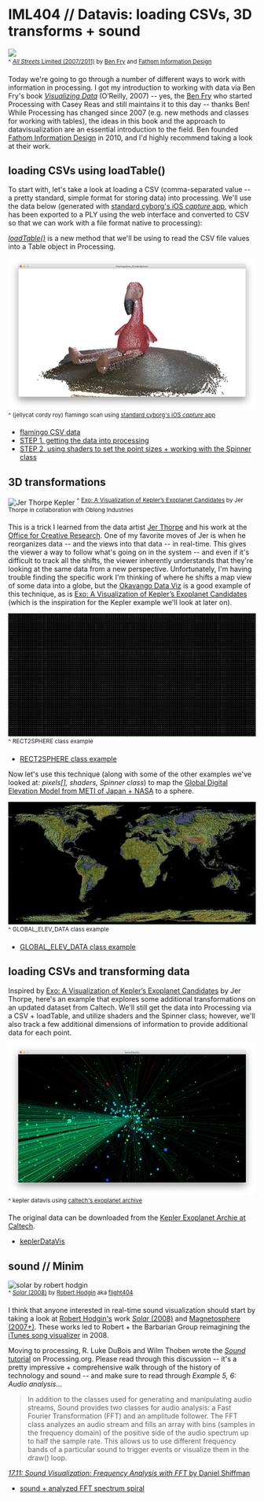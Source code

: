 # IML404 // Datavis: loading CSVs, 3D transforms + sound

![](https://cdn.shopify.com/s/files/1/0721/3419/products/allstreets-for-web-003_1024x1024.jpg)  
<sup> ^ [*All Streets* Limited (2007/2011)](https://3rdfloor.fathom.info/products/all-streets) by [Ben Fry](https://benfry.com) and [Fathom Information Design](https://fathom.info)</sup>

Today we're going to go through a number of different ways to work with information in processing.  I got my introduction to working with data via Ben Fry's book [*Visualizing Data*](https://benfry.com/writing/archives/3/) (O’Reilly, 2007) -- yes, the [Ben Fry](https://benfry.com) who started Processing with Casey Reas and still maintains it to this day -- thanks Ben! While Processing has changed since 2007 (e.g. new methods and classes for working with tables), the ideas in this book and the  approach to datavisualization are an essential introduction to the field. Ben founded [Fathom Information Design](https://fathom.info) in 2010, and I'd highly recommend taking a look at their work.

## loading CSVs using loadTable()
To start with, let's take a look at loading a CSV (comma-separated value -- a pretty standard, simple format for storing data) into processing. We'll use the data below (generated with [standard cyborg's iOS *capture* app](https://www.standardcyborg.com/products/), which has been exported to a PLY using the web interface and converted to CSV so that we can work with a file format native to processing):

[*loadTable()*](https://processing.org/reference/loadTable_.html) is a new method that we'll be using to read the CSV file values into a Table object in Processing.

![flamingo scan using standard cyborg's capture](https://github.com/johnbcarpenter/USC_IML404_IMAGES/blob/master/images/FlamingoScan.png)  
<sup> ^ (jellycat cordy roy) flamingo scan using [standard cyborg's iOS *capture* app](https://www.standardcyborg.com/products/)</sup>

- [flamingo CSV data](https://github.com/johnbcarpenter/USC_IML404/tree/master/CODE/PROCESSING/DATA/FlamingoScan.zip)
- [STEP 1. getting the data into processing](https://github.com/johnbcarpenter/USC_IML404/tree/master/CODE/PROCESSING/DATA/FlamingoScan_LoadData)
- [STEP 2. using shaders to set the point sizes + working with the Spinner class](https://github.com/johnbcarpenter/USC_IML404/tree/master/CODE/PROCESSING/DATA/FlamingoScan_ShaderSpinner)

## 3D transformations

![Jer Thorpe Kepler](http://blog.blprnt.com/wp-content/uploads/2012/03/Kepler22_44_33.png)
<sup> ^ [Exo: A Visualization of Kepler’s Exoplanet Candidates](https://vimeo.com/41655330) by Jer Thorpe in collaboration with Oblong Industries</sup>

This is a trick I learned from the data artist [Jer Thorpe](https://www.jerthorp.com) and his work at the [Office for Creative Research](https://medium.com/@blprnt/doing-data-differently-the-office-for-creative-research-2426492e4671).  One of my favorite moves of Jer is when he reorganizes data -- and the views into that data -- in real-time. This gives the viewer a way to follow what's going on in the system -- and even if it's difficult to track all the shifts, the viewer inherently understands that they're looking at the same data from a new perspective. Unfortunately, I'm having trouble finding the specific work I'm thinking of where he shifts a map view of some data into a globe, but the [Okavango Data Viz](https://vimeo.com/124307636) is a good example of this technique, as is [Exo: A Visualization of Kepler’s Exoplanet Candidates](https://vimeo.com/41655330) (which is the inspiration for the Kepler example we'll look at later on).

![RECT2SPHERE](https://github.com/johnbcarpenter/USC_IML404_IMAGES/blob/master/images/RECT2SPHERE.gif)  
<sup> ^ RECT2SPHERE class example </sup>

- [RECT2SPHERE class example](https://github.com/johnbcarpenter/USC_IML404/tree/master/CODE/PROCESSING/DATA/RECT2SPHERE)

Now let's use this technique (along with some of the other examples we've looked at: *pixels[], shaders, Spinner class*) to map the [Global Digital Elevation Model from METI of Japan + NASA](https://asterweb.jpl.nasa.gov/gdem.asp) to a sphere.

![GLOBAL_ELEV_DATA](https://github.com/johnbcarpenter/USC_IML404_IMAGES/blob/master/images/GLOBAL_ELEV_DATA.gif)  
<sup> ^ GLOBAL_ELEV_DATA class example </sup>

- [GLOBAL_ELEV_DATA class example](https://github.com/johnbcarpenter/USC_IML404/tree/master/CODE/PROCESSING/DATA/GLOBAL_ELEV_DATA)

## loading CSVs and transforming data
Inspired by [Exo: A Visualization of Kepler’s Exoplanet Candidates](https://vimeo.com/41655330) by Jer Thorpe, here's an example that explores some additional transformations on an updated dataset from Caltech.  We'll still get the data into Processing via a CSV + loadTable, and utilize shaders and the Spinner class; however, we'll also track a few additional dimensions of information to provide additional data for each point.

![kepler datavis](https://github.com/johnbcarpenter/USC_IML404_IMAGES/blob/master/images/keplerDataVis.png)  
<sup> ^ kepler datavis using [caltech's exoplanet archive](https://exoplanetarchive.ipac.caltech.edu/cgi-bin/TblView/nph-tblView?app=ExoTbls&config=planets)</sup>

The original data can be downloaded from the [Kepler Exoplanet Archie at Caltech](https://exoplanetarchive.ipac.caltech.edu/cgi-bin/TblView/nph-tblView?app=ExoTbls&config=planets).

- [keplerDataVis](https://github.com/johnbcarpenter/USC_IML404/tree/master/CODE/PROCESSING/DATA/keplerDataVis)

## sound // Minim
![solar by robert hodgin](https://farm5.static.flickr.com/4026/4247502776_5510ed7000_o.jpg)  
<sup> ^ [*Solar* (2008)](https://vimeo.com/658158) by [Robert Hodgin](http://roberthodgin.com) aka [flight404](https://vimeo.com/flight404)</sup>

I think that anyone interested in real-time sound visualization should start by taking a look at [Robert Hodgin's](http://roberthodgin.com) work [*Solar* (2008)](https://vimeo.com/658158) and [Magnetosphere (2007+)](https://vimeo.com/8581392). These works led to Robert + the Barbarian Group reimagining the [iTunes song visualizer](http://roberthodgin.com/portfolio/work/magnetosphere/) in 2008.

Moving to processing, R. Luke DuBois and Wilm Thoben wrote the [*Sound* tutorial](https://processing.org/tutorials/sound/) on Processing.org. Please read through this discussion -- it's a pretty impressive + comprehensive walk through of the history of technology and sound -- and make sure to read through *Example 5, 6: Audio analysis*...

> In addition to the classes used for generating and manipulating audio streams, Sound provides two classes for audio analysis: a Fast Fourier Transformation (FFT) and an amplitude follower. The FFT class analyzes an audio stream and fills an array with bins (samples in the frequency domain) of the positive side of the audio spectrum up to half the sample rate. This allows us to use different frequency bands of a particular sound to trigger events or visualize them in the draw() loop.
     
[*17.11: Sound Visualization: Frequency Analysis with FFT* by Daniel Shiffman](https://www.youtube.com/watch?v=2O3nm0Nvbi4)

- [sound + analyzed FFT spectrum spiral](https://github.com/johnbcarpenter/USC_IML404/tree/master/CODE/PROCESSING/SOUND/spiralFFT)



